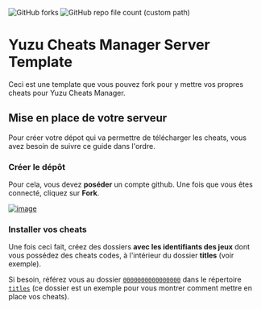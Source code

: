 ![GitHub forks](https://img.shields.io/github/forks/Luckyluka17/YCM-Server-template)
![GitHub repo file count (custom path)](https://img.shields.io/github/directory-file-count/Luckyluka17/ycm-server-template/titles?label=cheats%20count)

# Yuzu Cheats Manager Server Template
Ceci est une template que vous pouvez fork pour y mettre vos propres cheats pour Yuzu Cheats Manager.

## Mise en place de votre serveur
Pour créer votre dépot qui va permettre de télécharger les cheats, vous avez besoin de suivre ce guide dans l'ordre.
### Créer le dépôt
Pour cela, vous devez **poséder** un compte github. Une fois que vous êtes connecté, cliquez sur **Fork**.

[![image](https://user-images.githubusercontent.com/63603989/204081819-6c8d8273-8dac-4e38-a82b-da254b813c47.png)](https://github.com/Luckyluka17/YCM-Server-Template/fork)

### Installer vos cheats
Une fois ceci fait, créez des dossiers **avec les identifiants des jeux** dont vous possédez des cheats codes, à l'intérieur du dossier **titles** (voir exemple).

Si besoin, référez vous au dossier [`0000000000000000`](https://github.com/Luckyluka17/YCM-Server-Template/tree/main/titles/0000000000000000) dans le répertoire [`titles`](https://github.com/Luckyluka17/YCM-Server-Template/tree/main/titles/) (ce dossier est un exemple pour vous montrer comment mettre en place vos cheats).
